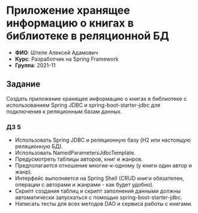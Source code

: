 # Приложение хранящее информацию о книгах в библиотеке в реляционной БД

- **ФИО**: Штеле Алексей Адамович
- **Курс**: Разработчик на Spring Framework
- **Группа**: 2021-11

## Задание
Создать приложение хранящее информацию о книгах в библиотеке с использованием Spring JDBC и spring-boot-starter-jdbc 
для подключения к реляционным базам данных.

### ДЗ 5
- Использовать Spring JDBC и реляционную базу (H2 или настоящую реляционную БД). 
- Использовать NamedParametersJdbcTemplate.
- Предусмотреть таблицы авторов, книг и жанров.
- Предполагается отношение многие-к-одному (у книги один автор и жанр). 
- Интерфейс выполняется на Spring Shell (CRUD книги обязателен, операции с авторами и жанрами - как будет удобно).
- Скрипт создания таблиц и скрипт заполнения данными должны автоматически запускаться с помощью spring-boot-starter-jdbc.
- Написать тесты для всех методов DAO и сервиса работы с книгами.
